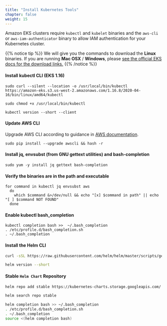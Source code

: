 ```yaml
---
title: "Install Kubernetes Tools"
chapter: false
weight: 15
---
```


Amazon EKS clusters require `kubectl` and `kubelet` binaries and the `aws-cli` or `aws-iam-authenticator` binary to allow IAM authentication for your Kubernetes cluster.

{{% notice tip %}}
We will give you the commands to download the **Linux** binaries. If you are running **Mac OSX** / **Windows**, please [see the official EKS docs for the download links.](https://docs.aws.amazon.com/eks/latest/userguide/getting-started.html)
{{% /notice %}}

#### Install kubectl CLI (EKS 1.16)

```
sudo curl --silent --location -o /usr/local/bin/kubectl https://amazon-eks.s3.us-west-2.amazonaws.com/1.16.8/2020-04-16/bin/linux/amd64/kubectl

sudo chmod +x /usr/local/bin/kubectl

kubectl version --short --client
```

#### Update AWS CLI

Upgrade AWS CLI according to guidance in [AWS documentation](https://docs.aws.amazon.com/cli/latest/userguide/install-linux.html).

```
sudo pip install --upgrade awscli && hash -r
```

#### Install jq, envsubst (from GNU gettext utilities) and bash-completion
```
sudo yum -y install jq gettext bash-completion
```

#### Verify the binaries are in the path and executable
```
for command in kubectl jq envsubst aws
  do
    which $command &>/dev/null && echo "[x] $command in path" || echo "[ ] $command NOT FOUND"
  done
```

#### Enable kubectl bash_completion

```
kubectl completion bash >>  ~/.bash_completion
. /etc/profile.d/bash_completion.sh
. ~/.bash_completion
```

<!-- TODO -->
<!--
> [Installing aws-iam-authenticator](https://docs.aws.amazon.com/eks/latest/userguide/install-aws-iam-authenticator.html)

```
curl -o aws-iam-authenticator https://amazon-eks.s3.us-west-2.amazonaws.com/1.16.8/2020-04-16/bin/linux/amd64/aws-iam-authenticator

chmod +x ./aws-iam-authenticator

mkdir -p $HOME/bin && cp ./aws-iam-authenticator $HOME/bin/aws-iam-authenticator && export PATH=$PATH:$HOME/bin

echo 'export PATH=$PATH:$HOME/bin' >> ~/.bashrc

aws-iam-authenticator help
```
-->

#### Install the Helm CLI

```bash
curl -sSL https://raw.githubusercontent.com/helm/helm/master/scripts/get-helm-3 | bash

helm version --short
```

#### Stable `Helm Chart` Repository

```bash
helm repo add stable https://kubernetes-charts.storage.googleapis.com/

helm search repo stable
```

```bash
helm completion bash >> ~/.bash_completion
. /etc/profile.d/bash_completion.sh
. ~/.bash_completion
source <(helm completion bash)
```
